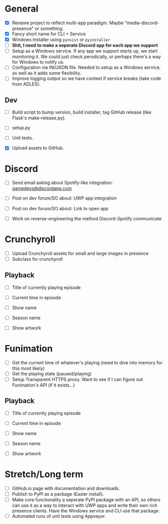 # General
* [x] Rename project to reflect multi-app paradigm. Maybe
"media-discord-presence" or something.
* [x] Fancy short name for CLI + Service
* [x] Windows installer using `pynsist` or `pyinstaller`
* [ ] **Shit, I need to make a seperate Discord app for each app we support**
* [ ] Setup as a Windows service. If any app we support starts up, we start
monitoring it. We could just check perodically, or perhaps there's a way
for Windows to notify us.
* [ ] Configuration via INI/JSON file. Needed to setup as a Windows
service, as well as it adds some flexibility.
* [ ] Improve logging output so we have context if service breaks (take code from ADLES).

## Dev
* [ ] Build script to bump version, build installer, tag GitHub release
(like Flask's make-release.py).
* [ ] setup.py
* [ ] Unit tests.
* [x] Upload assets to GitHub.


# Discord
* [ ] Send email asking about Spotify-like integration: gamedevs@discordapp.com
* [ ] Post on dev forum/SO about: UWP app integration
* [ ] Post on dev forum/SO about: Link to open app
* [ ] Work on reverse-engineering the method Discord-Spotify communicate


# Crunchyroll
* [ ] Upload Crunchyroll assets for small and large images in presence
* [ ] Subclass for crunchyroll

## Playback
* [ ] Title of currently playing episode
* [ ] Current time in episode
* [ ] Show name
* [ ] Season name
* [ ] Show artwork


# Funimation
* [ ] Get the current time of whatever's playing (need to dive into memory for this most likely)
* [ ] Get the playing state (paused/playing)
* [ ] Setup Transparent HTTPS proxy. Want to see if I can figure out Funimation's API (if it exists...)

## Playback
* [ ] Title of currently playing episode
* [ ] Current time in episode
* [ ] Show name
* [ ] Season name
* [ ] Show artwork


# Stretch/Long term
* [ ] GitHub.io page with documentation and downloads.
* [ ] Publish to PyPI as a package (Easier install).
* [ ] Make core functionality a seperate PyPI package with an API, so others
can use it as a way to interact with UWP apps and write their own rich
presence clients. Have the Windows service and CLI use that package.
* [ ] Automated runs of unit tests using Appveyor.
